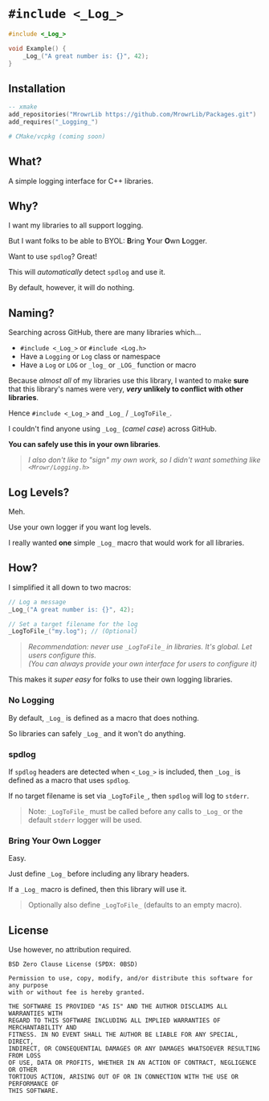 # `#include <_Log_>`

```cpp
#include <_Log_>

void Example() {
    _Log_("A great number is: {}", 42);
}
```

## Installation

```lua
-- xmake
add_repositories("MrowrLib https://github.com/MrowrLib/Packages.git")
add_requires("_Logging_")
```

```cmake
# CMake/vcpkg (coming soon)
```

## What?

A simple logging interface for C++ libraries.

## Why?

I want my libraries to all support logging.

But I want folks to be able to BYOL: **B**ring **Y**our **O**wn **L**ogger.

Want to use `spdlog`? Great!

This will _automatically_ detect `spdlog` and use it.

By default, however, it will do nothing.

## Naming?

Searching across GitHub, there are many libraries which...
- `#include <_Log_>` or `#include <Log.h>`
- Have a `Logging` or `Log` class or namespace
- Have a `Log` or `LOG` or `_log_` or `_LOG_` function or macro

Because _almost all_ of my libraries use this library, I wanted to make **sure** that this library's names were very, **_very_ unlikely to conflict with other libraries**.

Hence `#include <_Log_>` and `_Log_` / `_LogToFile_`.

I couldn't find anyone using `_Log_` (_camel case_) across GitHub.

**You can safely use this in your own libraries**.

> _I also don't like to "sign" my own work, so I didn't want something like `<Mrowr/Logging.h>`_

## Log Levels?

Meh.

Use your own logger if you want log levels.

I really wanted **one** simple `_Log_` macro that would work for all libraries.

## How?

I simplified it all down to two macros:

```cpp
// Log a message
_Log_("A great number is: {}", 42);

// Set a target filename for the log
_LogToFile_("my.log"); // (Optional)
```

> _Recommendation: never use `_LogToFile_` in libraries. It's global. Let users configure this._  
> _(You can always provide your own interface for users to configure it)_

This makes it _super easy_ for folks to use their own logging libraries.

### No Logging

By default, `_Log_` is defined as a macro that does nothing.

So libraries can safely `_Log_` and it won't do anything.

### spdlog

If `spdlog` headers are detected when `<_Log_>` is included, then `_Log_` is defined as a macro that uses `spdlog`.

If no target filename is set via `_LogToFile_`, then `spdlog` will log to `stderr`.

> Note: `_LogToFile_` must be called before any calls to `_Log_` or the default `stderr` logger will be used.

### Bring Your Own Logger

Easy.

Just define `_Log_` before including any library headers.

If a `_Log_` macro is defined, then this library will use it.

> Optionally also define `_LogToFile_` (defaults to an empty macro).

## License

Use however, no attribution required.

```
BSD Zero Clause License (SPDX: 0BSD)

Permission to use, copy, modify, and/or distribute this software for any purpose
with or without fee is hereby granted.

THE SOFTWARE IS PROVIDED "AS IS" AND THE AUTHOR DISCLAIMS ALL WARRANTIES WITH
REGARD TO THIS SOFTWARE INCLUDING ALL IMPLIED WARRANTIES OF MERCHANTABILITY AND
FITNESS. IN NO EVENT SHALL THE AUTHOR BE LIABLE FOR ANY SPECIAL, DIRECT,
INDIRECT, OR CONSEQUENTIAL DAMAGES OR ANY DAMAGES WHATSOEVER RESULTING FROM LOSS
OF USE, DATA OR PROFITS, WHETHER IN AN ACTION OF CONTRACT, NEGLIGENCE OR OTHER
TORTIOUS ACTION, ARISING OUT OF OR IN CONNECTION WITH THE USE OR PERFORMANCE OF
THIS SOFTWARE.

```
